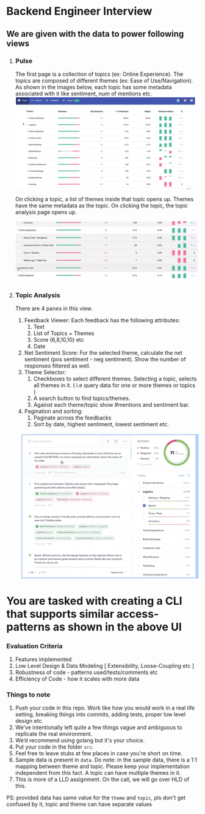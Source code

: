 # Backend Engineer Interview

## We are given with the data to power following views

1.  ### Pulse

    The first page is a collection of topics (ex: Online Experience). The topics are composed of different themes (ex: Ease of Use/Navigation). As shown in the images below, each topic has some metadata associated with it like sentiment, num of mentions etc.
    ![alt text](images/pulse%20page.png "pulse page")

    On clicking a topic, a list of themes inside that topic opens up. Themes have the same metadata as the topic. On clicking the topic, the topic analysis page opens up.

    ![alt text](images/topic_analysis.png "topic analysis")

2.  ### Topic Analysis

    There are 4 panes in this view.

    1.  Feedback Viewer: Each feedback has the following attributes:
        1. Text
        2. List of Topics + Themes
        3. Score (6,8,10,10) etc
        4. Date
    2.  Net Sentiment Score: For the selected theme, calculate the net sentiment (pos sentiment - neg sentiment). Show the number of responses filtered as well.
    3.  Theme Selector:
        1. Checkboxes to select different themes. Selecting a topic, selects all themes in it. ( i.e query data for one or more themes or topics )
        2. A search button to find topics/themes.
        4. Against each theme/topic show #mentions and sentiment bar.
    4.  Pagination and sorting:
        1. Paginate across the feedbacks
        2. Sort by date, highest sentiment, lowest sentiment etc.

    ![alt text](images/topic_details.png "topic details")



# You are tasked with creating a CLI that supports similar access-patterns as shown in the above UI

### Evaluation Criteria

1.  Features implemented
2.  Low Level Design & Data Modeling [ Extensibility, Loose-Coupling etc ]
3.  Robustness of code - patterns used/tests/comments etc 
4.  Efficiency of Code - how it scales with more data 

### Things to note

1.  Push your code in this repo. Work like how you would work in a real life setting, breaking things into commits, adding tests, proper low level design etc.
2.  We’ve intentionally left quite a few things vague and ambiguous to replicate the real environment.
3.  We’d recommend using golang but it's your choice.
4.  Put your code in the folder `src`.
5.  Feel free to leave stubs at few places in case you're short on time.
6.  Sample data is present in `data`. Do note: in the sample data, there is a 1:1 mapping between theme and topic. Please keep your implementation independent from this fact. A topic can have multiple themes in it.
7. This is more of a LLD assignment. On the call, we will go over HLD of this.

PS: provided data has same value for the `theme` and `topic`, pls don't get confused by it, topic and theme can have separate values

